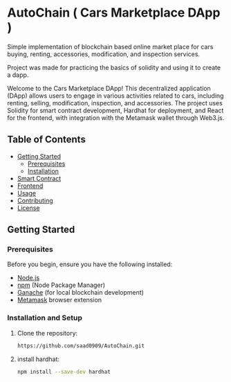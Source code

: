 # AutoChain ( Cars Marketplace DApp )
Simple implementation of blockchain based online market place for cars buying, renting, accessories, modification, and inspection services.

Project was made for practicing the basics of solidity and using it to create a dapp.

Welcome to the Cars Marketplace DApp! This decentralized application (DApp) allows users to engage in various activities related to cars, including renting, selling, modification, inspection, and accessories. The project uses Solidity for smart contract development, Hardhat for deployment, and React for the frontend, with integration with the Metamask wallet through Web3.js.

## Table of Contents
- [Getting Started](#getting-started)
  - [Prerequisites](#prerequisites)
  - [Installation](#installation)
- [Smart Contract](#smart-contract)
- [Frontend](#frontend)
- [Usage](#usage)
- [Contributing](#contributing)
- [License](#license)

## Getting Started

### Prerequisites
Before you begin, ensure you have the following installed:

- [Node.js](https://nodejs.org/)
- [npm](https://www.npmjs.com/) (Node Package Manager)
- [Ganache](https://www.trufflesuite.com/ganache) (for local blockchain development)
- [Metamask](https://metamask.io/) browser extension

### Installation and Setup
1. Clone the repository:
   ```bash
   https://github.com/saad0909/AutoChain.git
   ```
2. install hardhat:
   ```bash
   npm install --save-dev hardhat
   ```

